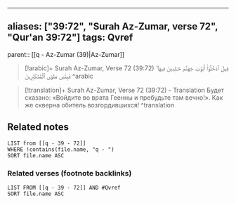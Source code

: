 
---
aliases: ["39:72", "Surah Az-Zumar, verse 72", "Qur'an 39:72"]
tags: Qvref
---

parent:: [[q - Az-Zumar (39)|Az-Zumar]]

> [!arabic]+ Surah Az-Zumar, Verse 72 (39:72)
> <span class="quran-arabic">قِيلَ ٱدْخُلُوٓا۟ أَبْوَٰبَ جَهَنَّمَ خَـٰلِدِينَ فِيهَا ۖ فَبِئْسَ مَثْوَى ٱلْمُتَكَبِّرِينَ</span>
^arabic

> [!translation]+ Surah Az-Zumar, Verse 72 (39:72) - Translation
> Будет сказано: «Войдите во врата Геенны и пребудьте там вечно!». Как же скверна обитель возгордившихся!
^translation



## Related notes
```dataview
LIST from [[q - 39 - 72]]
WHERE !contains(file.name, "q - ")
SORT file.name ASC
```

### Related verses (footnote backlinks)
```dataview
LIST FROM [[q - 39 - 72]] AND #Qvref
SORT file.name ASC
```

